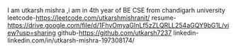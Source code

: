I am utkarsh mishra ,i am in 4th year of BE CSE from chandigarh university
leetcode-https://leetcode.com/utkarshmishranit/
resume-https://drive.google.com/file/d/1FhyOmyaGInLf5zZLQRLL254aGQY9bG1L/view?usp=sharing
github-https://github.com/utkarsh7237
linkedin-linkedin.com/in/utkarsh-mishra-197308174/

